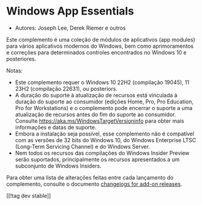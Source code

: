 # Windows App Essentials #

* Autores: Joseph Lee, Derek Riemer e outros

Este complemento é uma coleção de módulos de aplicativos (app modules) para
vários aplicativos modernos do Windows, bem como aprimoramentos e correções
para determinados controles encontrados no Windows 10 e posteriores.

Notas:

* Este complemento requer o Windows 10 22H2 (compilação 19045), 11 23H2
  (compilação 22631), ou posteriors.
* A duração do suporte à atualização de recursos está vinculada à duração do
  suporte ao consumidor (edições Home, Pro, Pro Education, Pro for
  Workstations) e o complemento pode encerrar o suporte a uma atualização de
  recursos antes do fim do suporte ao consumidor. Consulte
  <https://aka.ms/WindowsTargetVersioninfo> para obter mais informações e
  datas de suporte.
* Embora a instalação seja possível, esse complemento não é compatível com
  as versões de 32 bits do Windows 10, do Windows Enterprise LTSC (Long-Term
  Servicing Channel) e do Windows Server.
* Nem todos os recursos das compilações do Windows Insider Preview serão
  suportados, principalmente os recursos apresentados a um subconjunto de
  Windows Insiders.

Para obter uma lista de alterações feitas entre cada lançamento do
complemento, consulte o documento [changelogs for add-on releases][1].

[[!tag dev stable]]

[1]: https://github.com/josephsl/wintenapps/blob/main/changes.md
